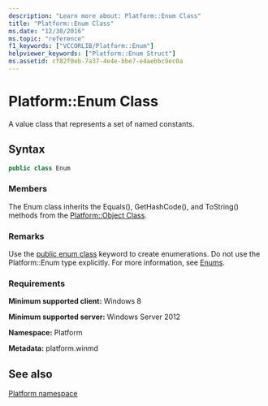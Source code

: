 ```yaml
---
description: "Learn more about: Platform::Enum Class"
title: "Platform::Enum Class"
ms.date: "12/30/2016"
ms.topic: "reference"
f1_keywords: ["VCCORLIB/Platform::Enum"]
helpviewer_keywords: ["Platform::Enum Struct"]
ms.assetid: cf82f0eb-7a37-4e4e-bbe7-e4aebbc9ec0a
---
```

# Platform::Enum Class

A value class that represents a set of named constants.

## Syntax

```cpp
public class Enum
```

### Members

The Enum class inherits the Equals(), GetHashCode(), and ToString() methods from the [Platform::Object Class](../cppcx/platform-object-class.md).

### Remarks

Use the [public enum class](../extensions/enum-class-cpp-component-extensions.md) keyword to create enumerations. Do not use the Platform::Enum type explicitly. For more information, see [Enums](../cppcx/enums-c-cx.md).

### Requirements

**Minimum supported client:** Windows 8

**Minimum supported server:** Windows Server 2012

**Namespace:** Platform

**Metadata:** platform.winmd

## See also

[Platform namespace](../cppcx/platform-namespace-c-cx.md)

